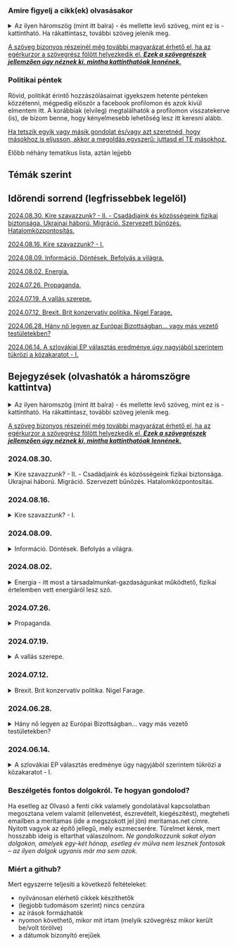 ### Amire figyelj a cikk(ek) olvasásakor

<details>
<summary>Az ilyen háromszög (mint itt balra) - és mellette levő szöveg, mint ez is - kattintható. Ha rákattintasz, további szöveg jelenik meg.</summary>
&nbsp;
  
Így sokkal áttekinthetőbben olvashatók a bejegyzések. Idővel nagyon sok szöveg lesz itt...
  <details>
  <summary>Emellett, érdekesek lehetnek a plusz gondolatuk... </summary>
  &nbsp;
    
  ...önmagukért is, de a cikk szerkesztésekor nem gondoltam úgy, hogy feltétlenül szükség van rájuk a fő mondanivalóm megértéséhez.
 </details> 
</details>

[id0]: ## "Az ilyenkor megjelenő információ tartalma pedig  
\- vagy tényekből, hivatkozásokból áll  
\- vagy magyarázza, hova vezet a link, ha a szöveg kattintható és rákattintanál,  
\- esetleg pusztán plusz gondolatok, viszont nem volt lehetséges vagy alkalmas megoldani ilyen háromszöggel, mint fentebb használtam."

[A szöveg bizonyos részeinél még további magyarázat érhető el, ha az egérkurzor a szövegrész fölött helyezkedik el. ***Ezek a szövegrészek jellemzően úgy néznek ki, mintha kattinthatóak lennének.***][id0]

### Politikai péntek
Rövid, politikát érintő hozzászólásaimat igyekszem hetente pénteken közzétenni, mégpedig először a facebook profilomon és azok kívül elmentem itt. 
A korábbiak (elvileg) megtalálhatók a profilomon visszatekerve (is), de bízom benne, hogy kényelmesebb lehetőség lesz itt keresni alább.

[miertoszdmeg]: ## "Arra jó eséllyel évezredeket is hiába várnánk, hogy bármelyik nagy cégnak akár az algoritmusa, akár a munkatársai a nekünk tetsző gondolatokat hozzák helyzetbe. Ők ugyanis ehhez túlságosan el vannak foglalva azzal, hogy a *nekik* tetsző gondolatokat terjesszék. :)"

[Ha tetszik egyik vagy másik gondolat és/vagy azt szeretnéd, hogy másokhoz is eljusson, akkor a megoldás egyszerű: juttasd el TE másokhoz.][miertoszdmeg]

Előbb néhány tematikus lista, aztán lejjebb 

## Témák szerint



## Időrendi sorrend (legfrissebbek legelöl)

[lnk20240830]: https://github.com/meritamas/cikkek/blob/main/2024.06.14.-politikai-pentek.md#20240830 ""
[2024.08.30. Kire szavazzunk? - II. - Csadádjaink és közösségeink fizikai biztonsága. Ukrajnai háború. Migráció. Szervezett bűnözés. Hatalomközpontosítás.][lnk20240830]

[lnk20240816]: https://github.com/meritamas/cikkek/blob/main/2024.06.14.-politikai-pentek.md#20240816 ""
[2024.08.16. Kire szavazzunk? - I.][lnk20240816]

[lnk20240809]: https://github.com/meritamas/cikkek/blob/main/2024.06.14.-politikai-pentek.md#20240809 ""
[2024.08.09. Információ. Döntések. Befolyás a világra.][lnk20240809]

[lnk20240802]: https://github.com/meritamas/cikkek/blob/main/2024.06.14.-politikai-pentek.md#20240802 ""
[2024.08.02. Energia.][lnk20240802]

[lnk20240726]: https://github.com/meritamas/cikkek/blob/main/2024.06.14.-politikai-pentek.md#20240726 ""
[2024.07.26. Propaganda.][lnk20240726]

[lnk20240719]: https://github.com/meritamas/cikkek/blob/main/2024.06.14.-politikai-pentek.md#20240719 ""
[2024.07.19. A vallás szerepe.][lnk20240719]

[lnk20240712]: https://github.com/meritamas/cikkek/blob/main/2024.06.14.-politikai-pentek.md#20240712 ""
[2024.07.12. Brexit. Brit konzervatív politika. Nigel Farage.][lnk20240712]

[lnk20240628]: https://github.com/meritamas/cikkek/blob/main/2024.06.14.-politikai-pentek.md#20240628 ""
[2024.06.28. Hány nő legyen az Európai Bizottságban... vagy más vezető testületekben?][lnk20240628]

[lnk20240614]: https://github.com/meritamas/cikkek/blob/main/2024.06.14.-politikai-pentek.md#20240614 ""
[2024.06.14. A szlovákiai EP választás eredménye úgy nagyjából szerintem tükrözi a közakaratot - I.][lnk20240614]

## Bejegyzések (olvashatók a háromszögre kattintva)

<details>
<summary>Az ilyen háromszög (mint itt balra) - és mellette levő szöveg, mint ez is - kattintható. Ha rákattintasz, további szöveg jelenik meg.</summary>
&nbsp;
  
Így sokkal áttekinthetőbben olvashatók a bejegyzések. Idővel nagyon sok szöveg lesz itt...
  <details>
  <summary>Emellett, érdekesek lehetnek a plusz gondolatuk... </summary>
  &nbsp;
    
  ...önmagukért is, de a cikk szerkesztésekor nem gondoltam úgy, hogy feltétlenül szükség van rájuk a fő mondanivalóm megértéséhez.
 </details> 
</details>

[magyarazat]: ## "Az ilyenkor megjelenő információ tartalma pedig  
\- vagy tényekből, hivatkozásokból áll  
\- vagy magyarázza, hova vezet a link, ha a szöveg kattintható és rákattintanál,  
\- esetleg pusztán plusz gondolatok, viszont nem volt lehetséges vagy alkalmas megoldani ilyen háromszöggel, mint fentebb használtam."

[A szöveg bizonyos részeinél még további magyarázat érhető el, ha az egérkurzor a szövegrész fölött helyezkedik el. ***Ezek a szövegrészek jellemzően úgy néznek ki, mintha kattinthatóak lennének.***][magyarazat]

###  2024.08.30.

<details><summary>Kire szavazzunk? - II. - Csadádjaink és közösségeink fizikai biztonsága. Ukrajnai háború. Migráció. Szervezett bűnözés. Hatalomközpontosítás.</summary>
&nbsp;
  
[lnk2024083020240816]: https://github.com/meritamas/cikkek/blob/main/2024.06.14.-politikai-pentek.md#20240816 ""
Előzmény: [2024.08.16. Kire szavazzunk? - I.][lnk2024083020240816]
  
**Az ukrajnai háború** fenntartása, meghosszabbítása mind erkölcsi, mind közép-európai érdekelvű politizálás szempontjából nézve igen nehezen védhető. **Le kellene zárni. Tegnap túl későn volt.**
  
[igenazoroszokkal16]: ## "Igen, az oroszokkal. Akkor is, ha ők az agresszor. Ugyanis, ha velük állunk hadban, akkor csak velük tudunk békét kötni. Felesleges békekonferenciákat tartani nélkülük. Annak csak akkor lehetne értelme, ha reális lenne a remény, hogy megadják magukat."
[masisalkalmazottvolna54]: ## "Amikor annak idején hasonlót próbáltak megcsinálni a szovjetek (oroszok) az USA ellenében Kuba segítségével, akkor az USA háborút is kockáztatott az atomhatalom Szovjetunióval, hogy megakadályozza a tervüket, mindezt úgy, hogy az általuk kockáztatott háborúnak ők sem láthatták be, hogy mi lett volna a végkifejlete.
&nbsp;
Jelen helyzetben látható, hogy atomháború (ugyan még) nincs, de nincs is kizárva, hogy oda eszkalálódik a helyzet. De ha nem is eszkalálódik tovább: szerintem a legtöbben el se tudjuk képzelni azt a poklot, ami jelenleg is van Ukrajnában, milliók szenvedését és százezrek halálát okozva.
&nbsp;
A háború teljes költségei pedig már most is csillagászatiak: azok az erőforrások sok helyről hiányozni fognak, és az okozott hiányok Ukrajnán kívül, attól akár többezer kilométerre élő szegény (és talán középosztálybeli) emberek tízmillióinak a további szenvedéséhez fognak vezetni."
A lezáráshoz komolyan, a patthelyzetet tudomásul véve, **tárgyalni kellene az [oroszokkal][igenazoroszokkal16]**. Kétségkívül az oroszok mentek be Ukrajnába, ami által ők vették fel az agresszor szerepét, viszont [olyanok voltak a körülmények - és ehhez mi, "nyugatiak" (kormányaink és a közpénzeinkből fenntartott szervezetek képviselői útján) jócskán hozzájárultunk -, hogy a legtöbb nagyhatalom hasonló helyzetben Oroszországhoz hasonlóan szintén haderőt alkalmazott volna][masisalkalmazottvolna54].

[miertnemtudjuk99]: ## "Persze, a sok nyugati fegyverrel, pénzzel, szakértelemmel, hírszerzési támogatással, és egyre inkább kiképzéssel és egyre közvetlenebb katonai részvétellel az ukrán hadsereg ideig-óráig vissza tudja tartani az orosz haderőt és jelentős veszteségeket tud okozni Oroszországnak.
&nbsp;
Ennek ellenére hiába várunk hadszíntéri győzelmet, hogy Oroszország összeomlik vagy megadja magát. Világszerte sok szövetségesük van, és ez segíteni fog nekik viselni a háború terheit még sokáig, és mindezt ők is tudják. Nem hiszem, hogy egyhamar megadnák magukat. Ha pedig valahogyan mégis elérhető közelségbe kerülne a hadi vereségük, nyilván atomfegyvert vetnének be - ami vagy győzelemhez juttatná az oroszokat, vagy - ha a Nyugat atommal válaszolna, akkor - az általunk ismert világnak végét jelentené.
&nbsp;
Bár vannak ütő kártyák Nyugaton is, hisz látható, hogy Oroszország a szövetségeseivel együtt sem elég erős, hogy félreállítsa az útjából a Nyugatot, a Nyugat egyértelmű győzelme Oroszország felett belátható időn belül nem elérhető."
[milyenbekekell74]: ## "Követtek el bűnöket az oroszok is, mások is. Nem is keveset. 
Komplexen nézve úgy látom, hogy nem áll fenn az, hogy *mindenképp, mindenáron győzni kell, és minden más a jóerkölcs elárulása lenne*. Úgy látom, akárhogy is indult, akárhogy is volt, ilyen véres, pusztító konfliktusokat fenntartani, netán eszkalálni csak kivételes körülmények között lehet erkölcsileg elfogadható. Tehát nemcsak lehet, hanem szinte biztosan erkölcsös dolog a mihamarabbi békére törekedni."
De kit érdekelnek az oroszok és hogy mit gondolnak? Miért nem verjük le őket és nyerjük meg a háborút? [Röviden: mert nem tudjuk][miertnemtudjuk99]. Ha pedig győzni nem lehet, akkor a második legjobb eredmény egy "döntetlen" - vagyis a mihamarabbi tűzszünet és a tárgyalásos rendezés. **Egy a [realitásokból kiinduló békeegyezmény erkölcsileg is védhető lenne][milyenbekekell74]**.
  
Néhány további kapcsolódó gondolat pontszerűen:
<ul>
<li> menekültáradat - illegális migráció: <b>ha nem tudjuk, ki jön be hozzánk, azt se tudjuk nem terrorista vagy bűnöző-e az illető</b> </li>
<li> (bármely) válság mélyülésének van egy kevésbé feltűnő járulékos kockázata; egy mély válság a legjobb lehetőség bárkinek, aki hatalmat akar szerezni, növelni, központosítani - tehát fennáll egy olyan veszély is, hogy a társadalmunkban <b> a fékek és ellensúlyok rendszere egy ponton már nem lesz képes ellenállni a központosítási törekvéseknek, és kiszorulnak az egyéni szabadságjogok és a jogállamiság a központi irányítás javára</b></li>
</ul>

Nehezen vitatható, hogy **veszélyezteti a polgárokat fizikai biztonságát, ha a kormány összefonódik a hazai szervezett bűnözéssel** ("maffia").

A legjobb persze az lenne, ha olyan kormányunk lenne, amely támogatja a felesleges vérontás és rombolás befejezését Ukrajnában, és közben nem bútoroznak össze a haza "maffiával" sem. Viszont, ha ilyen választási lehetőség nincs, akkor, úgy gondolom, **a jelen helyzetben az itteni polgárok, családjaink és közösségeink fizikai biztonságára nézve közép-hosszú távon úgy az ukrajnai konfliktus mint az illegális migráció fenntartása jóval nagyobb veszteség, illetve kockázat, mint a hazai szevezett bűnözők**.

**Amikor eldöntöm, támogatok-e egy jelöltet/politikai erőt, fontos szempont, hogy mit képviselt/képvisel/várhatóan mit fog képviselni a fenti témákkal kapcsolatban.**
</details>

###  2024.08.16.

<details> <summary> Kire szavazzunk? - I.</summary>
&nbsp;
  
[lnk2024081620240809]: https://github.com/meritamas/cikkek/blob/main/2024.06.14.-politikai-pentek.md#20240809 ""
Előzmény: [2024.07.26. Információ. Döntések. Befolyás a világra.][lnk20240726]
  
Először is: mindenkinek megvannak a maga prioritásai. 
  
Ha egy választás/népszavazás eredménye nem olyan, mint szeretnéd, vagy mint amit vártál, az különböző okokból lehet.
<ul>
<li> <b>Elméletileg meg is hamisíthatták az eredményt.</b> (Nem állítom, hogy itt, vagy ott. Nem állítom, hogy a legutóbbi egy-két évtizedben ez jellemző volt, de azért a történelem szolgál példákkal erre is.) </li>
<li> Persze, <b>lehet, hogy a népesség jelentős része "agymosott"</b>, vagy (szebb kifejezéssel élve) hagyta, hogy "megvezessék <i>valamilyen</i> propaganda által". (Előfordulhat, na. A másik oldal(ak)on pedig rólad gondolják ugyanezt, csak fordítva. Aztán lehet, hogy ebben neked is és nekik is igazuk van.)</li>
<li> A harmadik lehetséges ok viszont, amit itt ki szeretnék emelni: <b>előfordulhat, hogy egyszerűen az a helyzet, hogy az emberek nagy részének mások a prioritásai, mint neked.</b> Lehet, hogy ők ugyanazon tények láttan is más (akár épp ellentétes) következtetésre jutnak, mint te. Ez fájdalmas, és erkölcsileg is kivást jelentő felismerés lehet (picit kifejtem lejjebb).</li>
</ul> 
  
Időről időre tehát eljön az idő, hogy választásra hívnak bennünket. Hol parlamenti, hol EP, hol helyi képviselőket/vezetőket, hol köztársasági elnököt választunk. Kínálat általában van bőven. Az időnk viszont korlátos, nem akarunk túl sokat ezzel foglalkozni, mert az más fontos dolgoktól venne el túl sok időt...
  
**A terv az, hogy a sorozat következő részeiben megírom, én milyen információk alapján hoztam/hozom a döntéseimet arról, kit/kiket támogatok egyik vagy másik választáson.** Errefelé most egy ideig nem lesz választás, így bőven van időnk higgadtan körbejárni a témát. 
  
**Folytatás következik.**

<details><summary><b>Kifejtett plusz gondolat.</b> Miért fájdalmas/erkölcsileg milyen kihívásokat rejt az, ha rájössz, hogy kisebbségben vagy? Hogy a többségnek más prioritásai vannak?</summary>
&nbsp;
  
Csak röviden lássuk, mi következik ezekből. Ha az emberek többségének a prioritásai mások, mint a tiéid, felvetődik: **érvényesíteni szeretnéd még mindig a prioritásaidat?**
  
Ha érvényesíteni szeretnéd a saját akaratodat kisebbségből is, arra milyen eszközök állnak a rendelkezésedre? Jelentős részük tisztességtelen...
  
**Vagy lemondasz a saját prioritásaidról?** Sok esetben fájdalmas...
</details>
</details>

###  2024.08.09.

<details> <summary> Információ. Döntések. Befolyás a világra.</summary>
&nbsp;

[lnk20240802]: https://github.com/meritamas/cikkek/blob/main/2024.06.14.-politikai-pentek.md#20240802 ""
Előzmény: [2024.07.26. Propaganda.][lnk20240726]
  
A jó információ beszerzésének nehézsége. 
  
**Régen nehéz volt jó informcióhoz jutni, mert kevés volt az elérhető információ**. **Most is nehéz jó információhoz jutni**. Jelenleg azért, mert ugyan rengeteg információ elérhető, de **_számunkra_ haszontalan információból nagyságrendekkel több van, mint _számunkra_ hasznosból**, így nehéz a kiválasztani, melyik információ alapján hozza a döntéseit az ember.
  
Jó, ha látjuk, hogy **nincs végtelen időnk e földön**, s hogy azzal, hogy valamivel (sokat) foglalkozunk, óhatatlanul más tevékenységektől vesszük el az időnket. Ha például órákat és napokat töltök a klímaváltozás kutatásával, nem biztos, hogy a legjobb, hisz a klímaváltozásra nekem mint egyénnek nincs sok ráhatásom, és közben olyan dolgoktól veszem el az időt, amivel ténylegesen tehetnék is valamit. Tehát: jó megfontolni, milyen információk megszerzéséért vesződik az ember...
  
**Jól tesszük, ha**
1. azonosítjuk, mely döntéseinknek - potenciális tetteinknek - van/lehet komoly következménye a saját és környezetünk életére ("mi az, amit tulajdonképpen meg is tehetnék, hogy jobbá tegyek valamit itten?")
2. majd ez alapján azt, hogy melyek a jó döntés meghozatalalához a legszükségesebb információk ("na de mit tegyek ezek a területen? mit kellene tudnom, hogy rájöhessek, mi a legjobb döntés, amit hozni tudok - és végre is tudok (!) hajtani - +ebben+ a helyzetben, amiben +én jelenleg+ vagyok?")
3. ezen információk beszerzésére rászánjuk a szükséges energiát, alaposságot és kitartást ("a sok propagandából és egyéb katyvaszból - ha kell, a sorok között olvasva - rájövünk, kb. mi lehet az igazság")
4. meghozzuk és végrehajtjuk a jó döntést ("akkor is, ha..." <mindenki behelyettesítheti ide azt, ami őt vissza szokta tartani a cselekvéstől>)
5. a többi információra, amire igazából nincs szükségünk, nem szánunk túl sok időt és energiát (sőt, akár "védekezünk ellenük", tudatosan kerüljük azokat) - ahogy egyik barátom mondaná: azok csak összezavarnak...

<details><summary>Házzászólás</summary>
&nbsp;

  
Ez egy tömör és hasznos írás. Valóban ami a legfontosabb az életünkben az az, hogy saját magunkat, családunkat, közösségünket érintő kérdésekkel, problémákkal foglalkozzunk a legtöbbet és keveset olyan dolgokkal melyekre kevés vagy semmilyen rahatásunk nincs vagy nem tudjuk semmilyen formában befolyásolni.
Így ami erőteljes hatással van életünkre, ott keressük a helyes válaszokat a sok zavaros információ közül és tegyünk fel kérdéseket, és ami lényeges folyamatosan vizsgáljuk meg magunkat és igyekezzünk mindig javítani valamit kis lépésekben.

**Válasz.**
  
Szia, köszönöm. Az elismerés mindig jól esik...
  
...egyébként sokminden tanulható a Te írásaidból is, és többet is olvastam már. Viszont sokszor éppen a fenti elvek miatt nem olvasom el, ha látok egy újat. Sokszor már a címből tudom, hogy nem akarom elolvasni, mert nem fog tartalmazni számomra itt és most releváns új információt.
  
Mondok egy példát: gyakran írsz az ún. háttérhatalomról. Nagy alapossággal kutatod a részleteket. Én viszont úgy vagyok vele, hogy teljesen világos, hogy vannak a háttérben erők, amik/amelyek igyekeznek befolyásolni a dolgokat, és gyakran sikerrel is járnak. Azt is látom, hogy általában azonosulok a céljaikkal, az irány, amelyben mozgatni igyekszenek a világot, jellemzően nincs a tetszésemre.
  
*De mit tegyek?*
  
Nem támogatom a hatalom központosítását, gyakorlatilag semmilyem ürüggyel. A másik oldalon lebeszélni valamiről, ha attól a lehetőségek decentralizációját remélem, meglehetősen nehéznek találnád. Viszont nem látom, hogy mit tudnék tenni ezzel kapcsolatban ezen felül, vagy hogy mit tehetnék másképp attól, hogy ismerek egy-két nevet, dátumot. Ehhez a döntéshez tehát rendelkezem elegendő információval, tehát a plusz részletek, bár a természetes érdeklődésemre számot tarthatnak, a tetteimet nem tudnák befolyásolni tovább. Így legtöbbször inkább eltekintek tőlük és más fele irányítom a figyelmemet.
  
</details>
</details>

###  2024.08.02.

<details> <summary> Energia - itt most a társadalmunkat-gazdaságunkat működtető, fizikai értelemben vett energiáról lesz szó.</summary>
&nbsp;
  
**Mi lenne a legjobb forrása az emberi tevékenységhez szükséges energiának?** Felsorolok néhány lehetőséget:
<ul>
<li> Fa </li>
<li> Fosszilis üzemanyagok (kőszén, kőolaj, esetleg földgáz) </li>
<li> Nukleáris (maghasadás) </li>
<li> Vízerőművek </li>
<li> Napenergia </li>
<li> Szélenergia </li>
</ul>
  
Előre bocsátom, hogy az életem során néhányszor már azt hittem, megtaláltam a legjobb választ erre a kérdésre. Aztán újabb ismeretek rávezettek, hogy a korábbi álláspontom mégsem volt annyira jó. Vagy mondjuk így: jó volt a maga módján, de volt hátutütője is, amit korábban nem vettem kellőképp figyelembe. Valahogy így: "Oké, hogy az adott alternatíva ebből és ebből a szempontból jó... de ezen és ezen a másik területen pedig kifejezetten ártalmas..."
  
Egy valamiben talán mégiscsak biztos lehetek: **ha valaki védeni szeretné a környezetet (Földet), ártani nem árthat azzal, ha a saját életében ügyel rá, hogy ne pazarolja az energiát**. Jó, ha ránéz a dolgok rejtett energiaköltségére is (nemcsak azt nézem, hogy épp most mennyit fogyaszt a dolog, amikor látom, hanem utánajárok annak is, mennyi energia volt létrehozni az adott dolgot + alkatrészeket stb.). **De ezen felül? Mindennek, ami eszembe jut, van pro és kontra oldala...** 
  
Mit jelent ez nekem, itt és most? Ezt: **valószínűleg nem használ, ha egyik vagy másik alternatívába beleszeretünk**, és a többi alternatívát eleve kizárjuk. Nem használ az sem, ha megvetünk, ellenségként kezelünk valakit pusztán azért, mert más energiaforrásban gondolkodik.
<details> <summary> Heti kérdés: a kedves Olvasó szerint melyik a legjobb választás (akár a fentiekből, akár fent nem felsorolt energiaforrások közül)?</summary>

  **1. hozzászólás**: 
  
Van egy-két reményteli forrás, lehetőség: geotermikus energia, fúziós energia, vagy még biztonságosabb atomerőművek. A lényeg szerintem az, hogy stabil forrás legyen, nem ingadozó teljesítménnyel. Hátránya hogy nagyon képzett szakemberek kellenek hozzá meg ki kell építeni, fel kell építeni ezeket. A most meglévők előnye hogy a jelenlegi technológiai tudás mellett ezeket sikerült létrehozni és működnek, de ezekre nem lehet alapozni az áramszolgáltatást elsősorban az ingadozó teljesítmény miatt.
Mindig mindenben a befektetők döntenek akik a tőkét adják és elvárják a profitot. Szerintem az most egy jó dolog hogy nem csak a nyugati államok fejlesztenek, így olyan projektekbe, kísérletekbe is lehet kezdeni pl. Ázsiában, melyekre a nyugati államokban nem adnának pénzt.
  
  **Válasz**.
  
Hasadásos előművek: tudsz valamilyen olyan technológiáról, amivel elkerülhető nagy mennyiségű nehézvíz (deutérium) képződése? (Ha jól tudom viszonylag nagy bizonyossággal állítható az eddig ismert tudományos eredmények alapján, hogy a magasabb deutériumszint nagyon ártalmas a mitokondriumainkra nézve...)
  
Fúziós technológiát e tekintetben nem ismerem - tehát hogy termelne-e deutériumot és ha igen, számottevő mértékben-e.
Geotermikus energia - kitermelhető lenne az emberiség szükségleteihez hasonlítható nagyságrendben?

  **2. hozzászólás**: 
  
Úgy gondolom hogy minden energiatermelő rendszert, erőművet ott kell kialakítani ahol az a legmegfelelőbb. Tehát a szélerőmű legyen pl a tengereken, ahol erős szél fúj állandóan, és ne ott ahol fölösleges. A geotermikus ott, ahol erre alkalmas pl. Izlandon így fűtenek. Atomerőmű ott ahol lehet stb. Ahol most is rengeteg a szén ott ezzel oldják meg, ahol gáz van, ott azzal. Amin változtatni kell azaz, hogy ne kerüljön metán a légkörbe, tehát ezeket kellene korlátozni. Illetve a létrehozott erőmű legyártása ne kerüljön több energiába mint ami termel, ill. hulladéka ne legyen károsabb mint előtte, hiszen akkor minek legyártani, hogy újabb súlyos problémát okozzunk? Pl. A naperőművek esetében ez fontos kérdés.
  
A deutériummal kapcsolatban nem tudok mit írni, mert nem tudom kikerül e a rendszerből vagy csak ott van vagy semlegesíthető e. De előállítása nem nehéz.
  
  **Válasz**.
  
Ésszerű, amit írsz, Tamás. Ami megragadott leginkább, az ez a rész:
"a létrehozott erőmű legyártása ne kerüljön több energiába mint ami termel, ill. hulladéka ne legyen károsabb mint előtte, hiszen akkor minek legyártani, hogy újabb súlyos problémát okozzunk..."
Bennem felmerült ez a kérdés az atomerőművek kapcsán is: nem gyártanak-e igen veszélyes hulladékot. Az ellenzők jelenleg, ha jól tudom, pont ezzel érvelnek: hogy a hilladék probémája nincs igazánm hosszútávon, fenntarthatóan megoldva.
  
  **Viszontválasz**
  
Minden egyes ágazat esetén elmondható, hogy amennyiben nagyon sok pénzt belefektetnek, ebből sok pénz jut fejlesztésekre, új technológiákra, egyre több szakember lesz, egyre több fejlesztő, újító. Amikor elindult ez az atomprogram, akkor nyilván nagyon sok hulladékot termeltek, melyet nagyon rosszul kezeltek, idővel mindez folyamatosan javult. Mára oda jutott a technológia, hogy jól tudják kezelni a hulladékot, de nyilvánvalóan vannak még hibái, pl. úgy tudom, hogy hegyek mélyébe rejtik a hulladékot. De a hulladék mérete is csökkenőben van, és tárolása is egyre jobban megoldott. Ahogy haladnak az évek, úgy egyre jobb és hatékonyabb tehát ennek a hulladéknak a megoldása, kezelése és ez javulni fog a jövőben. Veszélyesnek veszélyes, ez egyértelmű, hiszen nukleáris hulladékról van szó.

</details>
</details>

###  2024.07.26.

<details> <summary> Propaganda. </summary>
&nbsp;

<ul>
<li> Ha a facebookon a hírfolyamban meglátsz egy posztot, miért épp az a poszt van ott? <b>Ki tette oda? A facebook.</b> Miért? Egy lehetséges ok az, hogy a poszt szerzője fizetett nekik érte. Egy másik az, hogy úgy "gondolja az algoritmusuk", hogy a poszttal valószínűleg időt fogsz tölteni, amit felhasználhatnak arra, hogy valamilyen irányba befolyásoljanak.</li>
<li> Ha a <b>Google-n</b> keresel valamilyen témában, miért pont azok a találatok jelennek meg, és miért abban a sorrendben, amiben? <b>Őnekik talán az lenne az egyedüli céljuk, hogy megtaláld, amit keresel?</b> Hogy kiegyensúlyozottan tájékozott légy? Vagy esetleg nekik is vannak más céljaik is? </li>
</ul>
  
Jó belátni, hogy az információ, amit kapunk, az nem csak úgy magától jön hozzánk. A világ szerkezetébe nincs beleépítve, hogy "magától" ellásson minket megbízható információval. **Hogyha eljut egy információ hozzánk, akkor vagy (1) mi tettünk kifejezett erőfeszítést**, hogy megszerezzük, **vagy (2) valaki más gondoskodott róla, hogy** az adott információt **megkapjuk**. Akárhogy is, az információforrás a maga által követett érdek mentén cselekszik, nem a mi elképzeléseink alapján. A világ tele van propagandával.
  
**Most akkor senkinek se higgyek?** Honnan tájékozódjak?
  
Meglepő lehet. Előfordulhat, valaki a lelkére is veszi és megsértődik. Akkor is úgy látom: **a tájékozatlanság jobb állapot, mint ha félrevezetik az embert**. Tehát, igen, inkább legyek tájékozatlan, mint félretájékozott. Az egyik kézenfekvő előnye a tájékozatlanságnak az, hogy megspórolom azt az időt, amit különféle információforrások böngészésével töltenék...

<details> <summary>Heti kérdés: Szerintetek melyek azok a témák, amelyekben az emberek leggyakrabban félretájékoztottak?</summary>
  
  **1. hozzászólás**: 
  
Bogár László egyszer azt mondta, hogy a rendszerváltás idején amikor minden apróságnak jelentősége volt, mivel egy teljesen új rendszert kellett kiépíteni és ehhez új törvényeket kellett alkotni, nem az volt a baj, hogy a parlament képviselőinek nem állt rendelkezésükre elegendő információ, hanem az volt a baj hogy szándékosan hamis információkat terjesztettek bizonyos körök annak érdekében, hogy a számukra megfelelő irányba tereljék a rendszerváltást és haszonélvezői legyenek. Ahogyan ez meg is történt.
  
A mai korban a legnagyobb érték az információ, és aki a valódi információval rendelkezik, és van ereje, képessége, az szándékosan manipulálni, hamisítani, elhallgattatni vagy elhallgatni fogja ezt, mivel így kerül előnybe másokkal szemben. Ezért lehet sokszor egy irányba terelni a társadalmat, közösségeket stb.
  
Melyik az a téma amelyiknél a leginkább félretájékozottak az emberek? Minden ami társadalmi döntések meghozatalához szükségesek, a jövő formálásához, irányvonal kialakításához, következtetésekhez, legyen az politika, tudományok, történelem és hasonlók.
  
Valamint leginkább az eredetünk, kik vagyunk hogy jöttünk létre, hogy fejlődtünk, mire vagyunk képesek ugyanúgy a fejlődéstörténet, a darwini elmélet ugyanis lyukas számtalan esetben, de a vallási rész is, mint teremtéstörténet fura. Emellett vallási dolgokban nagyon erős a félretájékozottság. Lehetne sorolni, pl. egészséggel kapcsolatos kérdések
  
Egyéni tájékozatlanság- tapasztalom mindezt, számtalan téma van, melyhez gyűjtök információkat, adatokat, stb. és minden esetben tudom, hogy ha átfogóbb képet szeretnék akkor sokkal de sokkal több mindenre lenne szükség, és sokszor érzem, hogy inkább bele se mentem volna, mert jobb nem tudni ezekről mint tudni valamit ami nem elég, vagy félrevezető lehet, vagy nem biztos hogy hiteles és folyton keresni a hitelest, mert elég pár apróság, rossz következtetés és akkor az ezekre adott válaszok is hibásak lesznek.
  
A tájékozatlanság mellett megemliteném a helytelen következtetést. Ugyanis rendelkezhetünk teljesen igaz, hiteles információkkal, ha nem tudunk megfelelő következtetéseket levonni és nem tudjuk megfelelően értelmezni mindazt amivel rendelkezünk és ehhez megfelelően reagálni, cselekedni. Na meg sokszor olyan is felmerül, hogy szándékosan helytelen következtetéseket vonnak le, pl. tudósok, szakemberek a munkájuk megtartása, pénz, stb. miatt. De ez más téma.

  **Válasz**.
  
Mennyire tartod pontosan azt a megfogalmazást, hogy azokban a témákban félretájékozottak az emberek leginkább, amelyek a tetteiket leginkább befolyásolni képesek? Viszont lehetséges, hogy ez magától értetődő, és a továbbmehetünk arra, hogy melyek ezek a témák. Amiket felhozol, szerintem jó jelöltek. Nekem még az egészség - hogyan élj egészségesen - jut még eszembe. Amennyi - fogalmazzunk finoman - fura módon alátámasztott tétel van e téren forgalomban, hogy pusztán erről lehetne írni könyveket (és írnak is). Itt a cél, hogy miért vezetik e téren félre az embereket azok, akiknek ez hatalmukban áll, két részre bontható. (1) Sok egészségtelen dolog eladásához fűzödik érdek, amit - ha tisztában lennénk vele, milyen hatással van a szervezetünkre - a legtöbben nem vennének meg. (2) A krónikusan beteg ember igen jó jövedelemforrás, mert élete végéig gyógyszereket és különféle kezeléseket lehet neki eladni. (3) Talán még egy harmadik: a krónikusan beteg ember függ a rendszertől oly módon, ahogy egy egészséges ember nem. Így könnyebben irányítható.
  
Fontos még megjegyezni, hogy tényleg vannak "véleményes" kérdések - amelyekre ésszerű erőfeszítéssel nem lehet konkluzíve eldönteni, mi a helyes válasz. Amikor félretájékozottakról beszélek, nem arra gondolok, hogy van egy véleményes kérdés, és az illető más választ ad rá, mint én. Arra gondolok, hogy tényleg tudható, hogy az adott kérdésre az a bizonyos válasz nem kellően megalapozott, mégis úgy hiszi és/vagy hirdeti az érintett, mintha bizonyított tény lenne.
  
Ami a Te munkásságodat illeti: amit itt írtam, az érvényes a legtöbb emberre a legtöbb témában. Viszont: az igazság megismeréséből sok jó származhat, és könnyen lehet, hogy bizonyos embereknek az egyik legfontosabb küldetésévé válik ebben az életben. Persze, ha valaki képes és hajlandó beletenni az alaposságot, önkritikát, önreflexiót és alázatot stb.
  
Ami viszont ide kívánkozik még: ha meg is ismerted az igazságot: mire mész vele? Te beleteszel éveket az életedből, és leírod a kutatásaid eredményeit, a legtöbb ember viszont vagy elutasítja, mert nincs összhangban az ő (jól, vagy - és inkább az utóbbi az igaz - kevésbé jól megalapozott) nézetével, vagy pedig nem foglalkozik vele, mert úgy látja, nincs ideje rá.
  
  **Viszontválasz**
  
Az egészséget én is írtam mert eszembe jutott hogy talán az a leginkább ilyen kérdés: egészség, táplálkozás, de nem csak testi, hanem szellemi és lelki táplálkozás. Erről majd írok nemsokára.
  
Tetteiket leginkább befolyásolni képesek- nyilván ezekre kell hatni a leginkább, és úgy, hogy ne legyen gyanús a ráhatás, tehát mindig úgy állítják be, hogy mindez a te érdekedben történik, vagy bűntudatkeltés a célja pl. hogy könnyebbé, kényelmesebbé váljon az életed, finomabb legyen amit eszel, vagy most jön ugye a környezettudatosság, ha nem ezt veszed akkor szennyező vagy, nem fogadott el, akkor környezetpusztító vagy stb.
Gyakorlatilag mindig minden arról szól mennyi pénzt tudnak rajtad keresni, de úgy, hogy úgy élj, hogy egy folyamatos lefelé tartó spirálba kerülj, amit alig érzékelsz. Tehát mindig úgy egyél, úgy gondolkozz, cselekedj, érezz, éld az életed hogy picit rosszabb lesz minden, és ezt ugye ha észreveszed megpróbálod javítani. És a javítás kerül nagyon sok időbe pénzbe energiába, de vajon valóban megjavitod, helyrehozod? És itt jön be az igazi félrevezetés, hiszen nem az a cél hogy teljesen egészséges legyen az ember testileg lelkileg szellemileg hanem mindig legyen valami baja, amit megpróbál javítani (vagy nem, mert nem érdekli és inkább rontja, de az pénzbe kerül)
  
</details>
</details>

###  2024.07.19.

<details> <summary> A vallás szerepe. </summary>
&nbsp;

Bár tisztában vagyok vele, hogy lehet különbséget tenni közöttük, de itt a vallást, világnézetet és ideológiát egy kalap alá veszem.
  
A konzervatív oldalon ott a kereszténység mint vallás és annak alapelveire épülő világnézet. Kevesebbet gondolunk viszont arra, hogy **a progresszív olalon is megvan a maguk vallása**, és persze annak alaptételeire épített világnézet.
  
A teljesség igénye nélkül.
  
**Sok keresztény tudja, hogy a Biblián alapul a vallása, de maga nem olvassa a Bibliát**, vagy ha olvassa is, nem erőlteti meg magát, hogy meg is értse, hanem úgy van vele, hogy bár nyilván jó lenne olvasni és megérteni, de az erre hivatottak - a papok - úgyis megmondják, hogy az adott helyzetben hogyan kell a Bibliát érteni, és mit kell tenni.
  
**Sok progresszív tudja, hogy az ő széndioxid kibocsátással kapcsolatos nézete egy nemzetközi tudóstársaság - az IPCC - által néhány évente közzétett jelentés tartalmán alapul, de maga nem olvassa az IPCC jelentést**, vagy ha olvassa is, nem erőlteti meg magát, hogy meg is értse, hanem úgy van vele, hogy bár nyilván jó lenne olvasni és megérteni, de az erre hivatottak - aktivisták, politikacsinálók, szakértők - úgyis megmondják, hogy az adott helyzetben hogyan kell az IPCC jelentést érteni, és mit kell tenni.
  
**A fentiek közül egyik meggyőződése, tenniakarása és irányultsága sem belső forrásból fakad, hanem másokra** - akiket tekintélynek tart - **vezethető vissza**. 
  
Nem tévedek nagyot, ha azt állítom: **az egyik is, és a másik is vallásos meggyőződésre alapozza a véleményét és tetteit**. 
  
Nem tudom, hogy inkább nevetséges vagy sajnálni való, ha közülük az egyik lenézi a másikat, és a saját meggyőződését jobbnak, igaz hitre/tudományra alapulónak, megalapozottabbnak tartja a másikénál.
</details>

###  2024.07.12.

<details> <summary> Brexit. Brit konzervatív politika. Nigel Farage. </summary>
&nbsp;
  
Ezt a témát nem könnyű egy-két bekezdésből álló posztokra felbontani. Írok hát picit több gondolatot egymás után, hátha a végén úgy látja majd az olvasó, hogy volt valami értelme...
<ul>
<li> <b>Nigel Farage már legalább 1999-től aktívan kampányolt azért, hogy az Egyesült Királyság elhagyja az EU-t</b>; az ügy legnagyobb szószólója volt.</li>
<li> Az EU-ból való kilépés gondolata 2015-re jelentős társadalmi támogatásnak örvendett, főleg Angliában, amikor az akkor hivatalban levő <b>David Cameron konzervatív párti miniszterelnök</b> többek között <b>azzal kampányolt, hogy </b> ha többséget szerez új kormánya megalakításához a parlamenti választáson, akkor <b>lehetővé teszi népszavazás megtartását az EU-ból való kilépésről (Brexit)</b>. Megkapta a többséget. Állta a szavát.</li>
<li> 2016-ban, amikor a Brexit-referendumot tartották, a brit Konzervatív Párt krémje, köztük <b>Cameron miniszterelnök - bár az ő pártjuk volt kormányon és tette lehetővé a referendum megtartását - nem akarta a kilépést, és kampányolt a bennmaradás mellett</b>.</li>
<li> <b>Ennek ellenére a szavazók többsége a kilépés mellett döntött</b> (Nigel Farage mellett Boris Johnson konzervatív politikus, London volt főpolgármestere, későbbi miniszterelnök nevét szeretném itt említeni, mint akik a kilépés mellett tették le a voksukat és kampányoltak.)</li>
<li> Ezután a kormányzó konzervatív pártiak jelentős részt egy ideig, úgy tűnik, keresték a lehetőségét annak, hogy valahogy visszacsinálják ezt az eredményt (David Cameron után a korábban szintén a bennmaradás mellett kampányoló Theresa Mayt választották miniszterelnöknek), majd <b>kénytelen-kelletlen, elkezdtek úgy tenni, mintha a Brexit megvalósításán dolgozának</b>. </li>
<li> <b>Közben teltek az évek.</b></li>
<li> 2019-et írunk. Az időközben már lemondott May utódja, <b>Boris Johnson</b> konzervatív párti miniszterelnök <b>2019-ben azt ígérte, megvalósítja a brexitet</b>. Ő a konzervatív pártnak a brexit mellett kampányoló részéhez tartozott, így lehetett hinni, hogy hisz is benne és talán végre (3 évvel a referendum után) meg is valósítja.</li>
<li> <b>Viszont Johnson elképzeléseit a saját pártjából is akadályozták</b>, emellett a konzervatív pártnak nem volt többsége a parlamentben, így néhány kisebb párthoz tartozó képviselő szavazatára mindig szükségük volt törvények elfogadásához, a határozathozatalhoz.</li>
<li> <b>Mivel az akkori parlamenti erőviszonyok mellett nem tudtak mozdulni se előre, se hátra, végül előrehozott választásokban egyeztek meg.</b> </li>
<li> <b>Ismét színre lép Nigel Farage, aki</b> aggódott azért, hogy a nagynehezen elért Brexit-döntést akár vissza is csinálhatják, ha Johnsonék vereséget szenvednek, így <b>úgy keverte a kártyákat, hogy maximalizálja a Konzervatív Párt esélyeit</b>. Ezen a választáson <b>a Konzervatív Párt kényelmes többséghez jutott, nem kis részben Nigel Farage és az általa vezetett Brexit Párt választási kampányban tett lépéseinek</b>. (A lényeg egyszerűen, közelítve ez: abban a körzetben indulatak el, ahol az indulásuk növelte a konzervatív párti jelölt esélyeit, ahol viszont az indulásuk a konzervatív párti jelöltet gyengítette volna, pl. mert inkább tőle vitt volna el szavazatokat, ott visszaléptek.)</li>
<li> <b>Boris Johnson tehát megkapta a kellő mandátumot, meg tudta csinálni a Brexitet.</b> Nem örült mindenki egyöntetűen annak, ahogy sikerült megcsinálnia, de tény, hogy megcsinálták, megkötötték a szerződést, az Egyesület Királyság kilépett az EU-ból. </li>
<li> Jött a covid. A kormányzás közben különféle turbulenciák (és befolyásos párttársai jelentős részének ellene történő szervezkedése) <b>lemondásra kényszerítették Johnsont</b>. </li>
<li> Helyette előbb Liz Truss jött, aki nagyon rövid idő után - elődjéhez hasonló okokból - szintén lemondásra kényszerült, majd jött Rishi Sunak. Nem figyeltem közelről ebben az időben a brit politikát, de <b>talán a "kormányzati szenvedés" a legjobb kifejezés, amit lehet használni arra, ami következett</b>.</li>
<li> Nem tudom, mire gondolhattak, mire nem a Konzervatív Pártban a 2024-es választásra készülve, de a közvéleménykutatások alakulása alapján körülbelül az lett volna a legesélyesebb reménységük, hogy a szavazóik nagy része kénytelen-kelletlen ismét leszavaz majd rájuk, és bár a Munkáspárt nyert volna így is, az akkori konzervatív párti képviselőik nagy része beülhetett volna a - nehéz időkben egyébként is jóval kényelmesebb - ellenzéki padsorokba.</li>
<li> Viszont <b>Nigel Farage ismét a színre lépett</b>. Azt mondta, hogy a Munkáspárt győzelme - bár véleménye szerint nem lesz megérdemelt - már borítékolható, viszont <b>a Konzervatív Párt már alkalmatlan a szerepe betöltésére, nem hogy hiteles kormánypárt, hanem hiteles ellenzék se tud lenni</b>: nem hisznek ők már igazából semmiben, nem tudják már képviselni azokat a régi konzervatív értékeket, mint "család, közösség és ország", amiben Farage is hisz, és amiben az ország polgárainak többsége szerinte szintén hisz. Nem ésszerű már tőlük remélni a megújulást, kaptak rengeteg esélyt, és megmutatták, hogy alkalmatlanok a teljesítésre, és a megújulásra is; úgy tűnik, hogy a párt annyira tönkrement, hogy inkább további belharcok várhatók, mozdulni továbbra se tudnak majd jó irányba. </li>
<li> Farage hozzátette még, hogy nem azért harcolt annyit az ország függetlenségének a visszanyeréséért, hogy utána Londonban elbaltázzák az előttük álló lehetőségeket. Ha már egyszer Brüsszeltől visszakapták az önkormányzás jogát, ideje lenne azt rendesen csinálni... </li>
<li> Tehát Farage és csapata, ezúttal már új, <b>Reform párt</b> néven, elindult a választáson, ahány körzetben csak tudtak, mindenki más, így a Konzervatív Párt ellenében is. <b>A meghirdetett cél az volt, hogy többmillió szavazatot szerezzenek, és hídfőállást alakíthassanak ki a parlamentben, amely igazi hiteles ellenzéke lesz majd a munkáspárti kormánynak, majd 2029-re egy országos mozgalmat szervezzenek a ottani politika működésének valódi változása érdekében</b>.</li>
<li> Az eredmény most mindenesetre az lett, hogy több mint 4 millió szavazatot kaptak, ami a választási rendszer és a szavazatok eloszlása miatt 5 mandátumra lett nekik elég a parlamentben. (Összehasonlítás: Munkáspárt 9.7M szavazat : 411 mandátum, Konzervatív Párt 6.8M szavazat : 121 mandátum, Liberális Demokrata Párt 3.5M szavazat : 72 mandátum - bár igazságtalannak tűnhet a sok szavazathoz képest a pusztán 5 mandátum, de úgy tűnik, sokkal jobbra nem is számítottak, ismerték ők a választási rendszert is, és azt is, hogy az ő szavazóik hogyan oszlanak meg az egyes körzetek között.)</li>
<li> Nigel Farage, úgy tűnik, elégedett lehet. A meghirdetett célját elérte, ezúttal is, hasonlóan az Egyesült Királyság EU-ból való kiléptetéséhez, amit szintén kitűzött, és amit - bár hosszabb időre volt szükség hozzá - korábban szintén elért. Hogy sikerül-e a 2029-ra meghirdetett céljait is elérnie, <b>hogy lesz-e és ha igen, milyen konzervatív politizálás az Egyesült Királyságban 2029-ben, e sorok írásakor még bőven a jövő zenéje</b>b. Mindenesetre érdekes lesz majd figyelni.</li>
</ul>

[petersonfarage1]: https://www.youtube.com/watch?v=al0yjeXj8d4 ""
[Ezen a videón][petersonfarage1] Jordan Peterson interjúvolja meg Farage-t, amiben jól érthetően elmond sokmindent abból és azzal kapcsolatban, amit fentebb írtam.
</details>

###  2024.06.28.

<details> <summary> Hány nő legyen az Európai Bizottságban... vagy más vezető testületekben? </summary>
&nbsp;
  
Ursula von der Leyen 5 évvel ezelőtt bejelentette, hogy az általa vezetett európai bizottságban ugyanannyi nő lesz, mint férfi. És, amennyire tudom, keresztül is vitte. Vannak, akik ezért éjjenezték, vannak, akik bírálták. Attól még így lett.
  
**Na, de mennyi lenne a jó? Hány nő legyen ilyen helyeken? Miért épp 50%? Miért ne mindjárt 60% vagy 70%? Vagy miért nem elegendő a 30% vagy 40%?**
  
Kezdem ezzel: nem tudom a választ. Viszont nem is érdekel túlzottan, mert **ez így egy rossz kérdés**, és az erre szánt figyelem elvesztegetett energiával jár.
  
Röviden. Ha múlik ***valami is*** azon, kik vannak egy vezető testületben... ha valami lényeges dolog jobb vagy rosszabb lesz annak függvényében, hogy mennyire jó képességű tagokból áll egy vezetés... akkor arra volna jó törekednünk, hogy **a legjobb képességű embereket válasszuk meg oda... akiktől a legjobb döntéseket, a legjobb kiállást stb. remélhetjük...** legyenek akár férfiak, akár nők. 
  
Nem tudom, kik lennének a legjobb európai biztosok képességeik alapján, így azt se tudom, hány % lenne köztük a nő, de ha a jelöltek nemére fókuszálunk, valószínűleg sosem tudjuk meg...
  
**Akik azt mondják, hogy egy jobb képességű jelölt helyett egy kevésbé jó képességűt kell választani a neme miatt... nem szexisták ők?**
</details>

###  2024.06.14. 
<details> <summary> A szlovákiai EP választás eredménye úgy nagyjából szerintem tükrözi a közakaratot - I. </summary>
&nbsp;
  
**Nem jutott be a Magyar Szövetség.** 
      
Már egy ideje az az érzésem, hogy **ezt a szlovákiai magyar parlamenti képviselet dolgot nem kellene erőltetni**. A dolog nem olyan egyszerű, hogy az itteni magyar politikusok alkalmatlanok/rosszul kampányoltak, illetve ha majd helyettük alkalmasabbakat választanak/jobban fognak kampányolni, akkor meglesz. **Nem biztos, hogy volt/van reális esélyük.** 
  
Szét tudnám írni, és könnyen lehet, hogy valamikor a jövőben egy pénteki napon szét fogom, de a lényeg ez: sok, magát magyarnak tartó embernek más prioritásai vannak. **Három példa illusztrációnak**: 
<ul>
  <li>"háború" vagy "béke" / "USA-párti" vagy "USA-ellenes" beállítottság</li>
  <li>a világra és a társadalomra a kereszténység és nemzetállamok lencséjén vagy modern ideológiák és a globalizmus lencséjén keresztül tekintünk</li>
  <li> nehéz helyzetben levők esetén a szociális politika</li>
</ul>
  
**Úgy látom, nagyon valószínű, hogy nincs elegendő kereslet jelenleg egy magyar parlamenti képviseletre. Ha pl. a fenti kérdésekben nem foglal állást ez a párt, akkor azt kockáztatja, hogy senki se szívesen szavaz rá. Ha állást foglal, akkor azok nagy része, akik pl. a fenti kérdésekben más álláspontra helyezkednek, nem fog szavazni rá. Lehet, hogy bárhogy foglalnak állást, nem lesz meg az 5%.** Nem tudom mennyire érthető, de most nem akarok hosszan írni. 
  
Nem azt mondom, hogy ne próbálják meg, ha reális igényt látnak majd a jövőben, de a jelenlegi helyzetben másra helyezhetnék a hangsúlyt.
</details>


### Beszélgetés fontos dolgokról. Te hogyan gondolod?
Ha esetleg az Olvasó a fenti cikk valamely gondolatával kapcsolatban megosztana velem valamit (ellenvetést, észrevételt, kiegészítést), megteheti emailben a meritamas (ide a megszokott jel jön) meritamas.net címre. Nyitott vagyok az építő jellegű, mély eszmecserére.
Türelmet kérek, mert hosszabb ideig is eltarthat válaszolnom. *Ne gondolkozzunk sokat olyan dolgokon, amelyek egy-két hónap, esetleg év múlva nem lesznek fontosak – az ilyen dolgok ugyanis már ma sem azok.*

### Miért a github?
Mert egyszerre teljesíti a következő feltételeket:<ul>
<li>nyilvánosan elérhető cikkek készíthetők</li>
<li>(legjobb tudomásom szerint) nincs cenzúra</li>
<li>az írások formázhatók</li>
<li>nyomon követhető, mikor mit írtam (melyik szövegrész mikor került be/volt törölve)</li>
<li>a dátumok bizonyító erejűek</li>
</ul>
